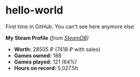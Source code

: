 # hello-world
First time in GitHub. You can't see here anymore else

**My Steam Profile** *(from [SteamDB](https://steamdb.info/calculator/76561198147536043/?cc=ru))*

* **Worth:** 28505 ₽ (7418 ₽ with sales)
* **Games owned:** 188
* **Games played:** 121 *(64%)*
* **Hours on record:** 5,027.5h
